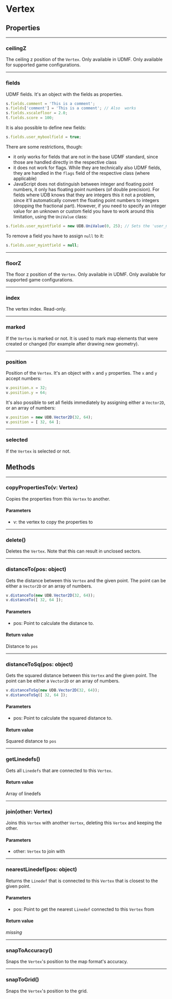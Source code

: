 # Vertex

## Properties

---
### ceilingZ
The ceiling z position of the `Vertex`. Only available in UDMF. Only available for supported game configurations.

---
### fields
UDMF fields. It's an object with the fields as properties.

```js
s.fields.comment = 'This is a comment';
s.fields['comment'] = 'This is a comment'; // Also  works
s.fields.xscalefloor = 2.0;
t.fields.score = 100;
```
It is also possible to define new fields:

```js
s.fields.user_myboolfield = true;
```
There are some restrictions, though:

* it only works for fields that are not in the base UDMF standard, since those are handled directly in the respective class
* it does not work for flags. While they are technically also UDMF fields, they are handled in the `flags` field of the respective class (where applicable)
* JavaScript does not distinguish between integer and floating point numbers, it only has floating point numbers (of double precision). For fields where UDB knows that they are integers this it not a problem, since it'll automatically convert the floating point numbers to integers (dropping the fractional part). However, if you need to specify an integer value for an unknown or custom field you have to work around this limitation, using the `UniValue` class:

```js
s.fields.user_myintfield = new UDB.UniValue(0, 25); // Sets the 'user_myintfield' field to an integer value of 25
```
To remove a field you have to assign `null` to it:

```js
s.fields.user_myintfield = null;
```

---
### floorZ
The floor z position of the `Vertex`. Only available in UDMF. Only available for supported game configurations.

---
### index
The vertex index. Read-only.

---
### marked
If the `Vertex` is marked or not. It is used to mark map elements that were created or changed (for example after drawing new geometry).

---
### position
Position of the `Vertex`. It's an object with `x` and `y` properties.
The `x` and `y` accept numbers:

```js
v.position.x = 32;
v.position.y = 64;
```
It's also possible to set all fields immediately by assigning either a `Vector2D`, or an array of numbers:

```js
v.position = new UDB.Vector2D(32, 64);
v.position = [ 32, 64 ];
```

---
### selected
If the `Vertex` is selected or not.
## Methods

---
### copyPropertiesTo(v: Vertex)
Copies the properties from this `Vertex` to another.
#### Parameters
* v: the vertex to copy the properties to

---
### delete()
Deletes the `Vertex`. Note that this can result in unclosed sectors.

---
### distanceTo(pos: object)
Gets the distance between this `Vertex` and the given point.
The point can be either a `Vector2D` or an array of numbers.

```js
v.distanceTo(new UDB.Vector2D(32, 64));
v.distanceTo([ 32, 64 ]);
```
#### Parameters
* pos: Point to calculate the distance to.
#### Return value
Distance to `pos`

---
### distanceToSq(pos: object)
Gets the squared distance between this `Vertex` and the given point.
The point can be either a `Vector2D` or an array of numbers.

```js
v.distanceToSq(new UDB.Vector2D(32, 64));
v.distanceToSq([ 32, 64 ]);
```
#### Parameters
* pos: Point to calculate the squared distance to.
#### Return value
Squared distance to `pos`

---
### getLinedefs()
Gets all `Linedefs` that are connected to this `Vertex`.
#### Return value
Array of linedefs

---
### join(other: Vertex)
Joins this `Vertex` with another `Vertex`, deleting this `Vertex` and keeping the other.
#### Parameters
* other: `Vertex` to join with

---
### nearestLinedef(pos: object)
Returns the `Linedef` that is connected to this `Vertex` that is closest to the given point.
#### Parameters
* pos: Point to get the nearest `Linedef` connected to this `Vertex` from
#### Return value
*missing*

---
### snapToAccuracy()
Snaps the `Vertex`'s position to the map format's accuracy.

---
### snapToGrid()
Snaps the `Vertex`'s position to the grid.
